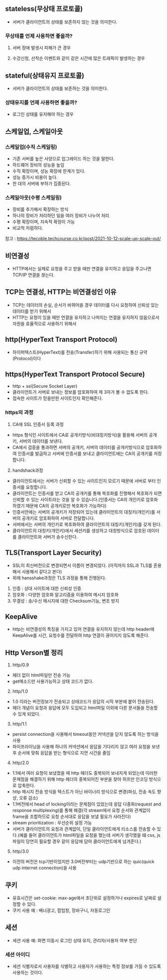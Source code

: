 ## stateless(무상태 프로토콜)

- 서버가 클라이언트의 상태를 보존하지 않는 것을 의미한다.

### 무상태를 언제 사용하면 좋을까?

1. 서버 장애 발생시 피해가 큰 경우

2. 수강신청, 선착순 이벤트와 같이 같은 시간에 많은 트래픽이 발생하는 경우

## stateful(상태유지 프로토콜)

- 서버가 클라이언트의 상태를 보존하는 것을 의미한다.

### 상태유지를 언제 사용하면 좋을까?

- 로그인 상태를 유지해야 하는 경우

## 스케일업, 스케일아웃

### 스케일업(수직 스케일링)

- 기존 서버를 높은 사양으로 업그레이드 하는 것을 말한다.
- 하드웨어 장비의 성능을 높임
- 수직 확장이며, 성능 확장에 한계가 있다.
- 성능 증가시 비용이 높다.
- 한 대의 서버에  부하가 집중된다.

### 스케일아웃(수평 스케일링)

- 장비를 추가해서 확장하는 방식
- 하나의 장비가 처리하던 일을 여러 장비가 나누어 처리
- 수평 확장이며, 지속적 확장이 가능
- 비교적 저렴하다.


참고 : https://tecoble.techcourse.co.kr/post/2021-10-12-scale-up-scale-out/

## 비연결성

- HTTP에서는 실제로 요청을 주고 받을 때만 연결을 유지하고 응답을 주고나면 TCP/IP 연결을 끊는다.


## TCP는 연결성, HTTP는 비연결성인 이유

- TCP는 데이터의 손실, 순서가 바뀌어을 경우 데이터를 다시 요청하여 신뢰성 있는 데이터를 받기 위해서
- HTTP는 요청이 있을 때만 연결을 유지하고 나머지는 연결을 유지하지 않음으로서 자원을 효율적으로 사용하기 위해서

## http(HyperText Transport Protocol)

- 하이퍼텍스트(HyperText)를 전송(Transfer)하기 위해 사용되는 통신 규약(Protocol)이다

## https(HyperText Transport Protocol Secure)

- http + ssl(Secure Socket Layer)
- 클라이언트가 서버로 보내는 정보를 암호화하여 제 3자가 볼 수 없도록 한다.
- 접속한 사이트가 믿을만한 사이트인지 확인해준다.

### https의 과정

1. CA에 SSL 인증서 등록 과정

- https 형식인 사이트에서 CA로 공개키방식(비대칭키방식)을 활용해 서버의 공개키, 서버의 데이터를 보낸다. 
- CA에서 검증을 통과하면 서버의 공개키, 서버의 데이터를 공개키방식으로 암호화하여 인증서를 발급하고 서버에 인증서를 보내고 클라이언트에는 CA의 공개키를 저장합니다.

2. handshack과정

- 클라이언트에서는 서버가 신뢰할 수 있는 사이트인지 모르기 때문에 서버로 부터 인증서를 요청합니다.
- 클라이언트는 인증서를 받고 CA의 공개키를 통해 복호화를 진행해서 복호화가 되면 신뢰할 수 있는 사이트라는 것을 알 수 있습니다.(인증서는 CA의 개인키로 암호화하였기 때문에 CA의 공개키로만 복호화가 가능하다)
- 인증서안에는 서버의 공개키가 저장되어 있는데 클라이언트의 대칭키(개인키)를 서버의 공개키로 암호화하여 서버로 전달합니다.
- 서버에서는 서버의 개인키로 복호화하여 클라이언트의 대칭키(개인키)를 갖게 된다.
- 클라이언트의 대칭키(개인키)에서 세션키를 생성하고 대칭방식으로 암호된 데이터를 클라이언트와 서버가 송수신한다.

## TLS(Transport Layer Security)

- SSL이 최신버전으로 변경되면서 이름이 변경되었다. (아직까지 SSL과 TLS를 혼용해서 사용해서 같다고 본다)
- 위에 hansshake과정은 TLS 과정을 통해 진행된다.

1. 인증 : 상대 사이트에 대한 신뢰성 인증
2.  암호화 : 다양한 암호화 알고리즘을 이용하여 메시지 암호화
3.  무결성 : 송/수신 메시지에 대한 Checksum기능, 변조 방지


## KeepAlive

- http는 비연결성의 특징을 가지고 있어 연결을 유지하지 않는데 http header에 KeepAlive를 시간, 요청수를 전달하여 http 연결이 끊어지지 않도록 해준다.

## Http Verson별 정리

1. http/0.9
- 헤더 없이 html파일만 전송 가능
- get메소드만 사용가능하고 상태 코드가 없다.

2. http/1.0
- 1.0 이라는 버전정보가 전송되고 상태코드가 응답의 시작 부분에 붙어 전송된다.
- 헤더 개념이 요청과 응답에 모두 도입되고 html파일 이외에 다른 문서들을 전송할 수 있게 되었다.

3. http/1.1
- persist connection을 사용해서 timeout동안 커넥션을 닫지 않도록 하는 방식을 사용
- 파이프라이닝을 사용해 하나의 커넥션에서 응답을 기다리지 않고 여러 요청을 보낸후 순서에 맞춰 응답을 받는 형식으로 지연 시간을 줄임

4. http/2.0
- 1.1에서 여러 요청이 보냈졌을 때 http 헤더도 중복되어 보내지게 되었는데 이러한 문제점을 해결하기 위해 http 헤더의 중복되어진 부분을 찾아 허프만 인코딩 방식으로 압축한다.
- http 메시지 전송 방식을 텍스트가 아닌 바이너리 방식으로 변경(파싱, 전송 속도 향샹, 오류 감소)
- 1.1버전에서 head of locking이라는 문제점이 있었는데 응답 다중화(request and response multiplexing)를 통해 해결(각 stream에서 요청 순서와 관계없이 frame을 조합하므로 요청 순서대로 응답을 보낼 필요가 사라진다)
- stream prioritization : 우선순위 설정 가능
- 서버가 클라이언트의 요청과 관계없이, 단일 클라이언트에게 리소스를 전송할 수 있다.(예를 들어 클라이언트가 html파일을 요청을 했는데 서버가 생각했을 떄 css, js파일이 당연히 필요할 경우 같이 응답에 담아 클라이언트에게 넘겨준다.)

5. http/3.0
- 이전의 버전은 tcp기반이었지만 3.0버전부터는 udp기반으로 하는 quic(quick udp internet connection)을 사용


## 쿠키

- 유효시간은 set-cookie: max-age에서 초단위로 설정하거나 expires로 날짜로 설정할 수 있다.
- 쿠키 사용 예 : 배너광고, 팝업창, 장바구니, 자동로그인

## 세션

- 세션 사용 예: 화면 이동시 로그인 상태 유지, 관리자/사용자 여부 판단

### 세션 아이디

- 세션 식별자로서 사용자를 식별하고 사용자가 사용하는 특정 정보를 가질 수 있도록 사용하는 것이다.






